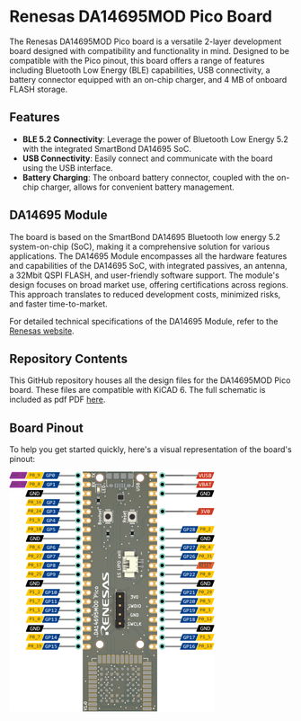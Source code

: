 # Renesas DA14695MOD Pico Board

The Renesas DA14695MOD Pico board is a versatile 2-layer development board designed with compatibility and functionality in mind. Designed to be compatible with the Pico pinout, this board offers a range of features including Bluetooth Low Energy (BLE) capabilities, USB connectivity, a battery connector equipped with an on-chip charger, and 4 MB of onboard FLASH storage.

## Features

- **BLE 5.2 Connectivity**: Leverage the power of Bluetooth Low Energy 5.2 with the integrated SmartBond DA14695 SoC.
- **USB Connectivity**: Easily connect and communicate with the board using the USB interface.
- **Battery Charging**: The onboard battery connector, coupled with the on-chip charger, allows for convenient battery management.

## DA14695 Module 

The board is based on the SmartBond DA14695 Bluetooth low energy 5.2 system-on-chip (SoC), making it a comprehensive solution for various applications. The DA14695 Module encompasses all the hardware features and capabilities of the DA14695 SoC, with integrated passives, an antenna, a 32Mbit QSPI FLASH, and user-friendly software support. The module's design focuses on broad market use, offering certifications across regions. This approach translates to reduced development costs, minimized risks, and faster time-to-market.

For detailed technical specifications of the DA14695 Module, refer to the [Renesas website](https://www.renesas.com/us/en/products/wireless-connectivity/bluetooth-low-energy/da14695mod-smartbond-bluetooth-le-52-high-integration-including-usb-charger-module).

## Repository Contents

This GitHub repository houses all the design files for the DA14695MOD Pico board. These files are compatible with KiCAD 6. The full schematic is included as pdf PDF [here](Assets/Pico%20schematic%20final.pdf).

## Board Pinout

To help you get started quickly, here's a visual representation of the board's pinout:

![DA14695MOD Pico board pinout](Assets/Pinout.png)
